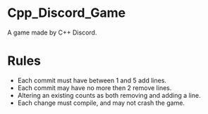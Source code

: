 # Cpp_Discord_Game
A game made by C++ Discord.   

# Rules
* Each commit must have between 1 and 5 add lines.
* Each commit may have no more then 2 remove lines.
* Altering an existing counts as both removing and adding a line.
* Each change must compile, and may not crash the game.